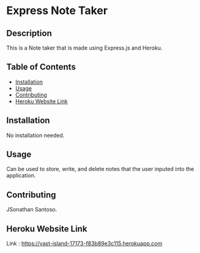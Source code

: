 # Express Note Taker

## Description
This is a Note taker that is made using Express.js and Heroku.

## Table of Contents
- [Installation](#installation)
- [Usage](#usage)
- [Contributing](#contributing)
- [Heroku Website Link](#Heroku-Website-Link)

## Installation
No installation needed.

## Usage
Can be used to store, write, and delete notes that the user inputed into the application.

## Contributing
JSonathan Santoso.

## Heroku Website Link
Link : https://vast-island-17173-f83b89e3c115.herokuapp.com


